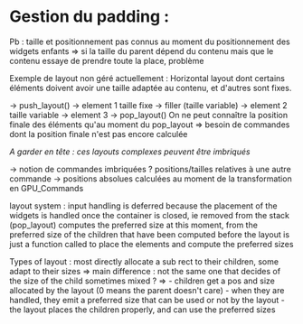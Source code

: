 # Gestion du padding :

Pb : taille et positionnement pas connus au moment du positionnement des widgets enfants => si la taille du parent dépend du contenu mais que le contenu essaye de prendre toute la place, problème

Exemple de layout non géré actuellement :
Horizontal layout dont certains éléments doivent avoir une taille adaptée au contenu, et d'autres sont fixes.

-> push_layout()
	-> element 1 taille fixe
	-> filler (taille variable)
	-> element 2 taille variable
	-> element 3
-> pop_layout()
On ne peut connaître la position finale des éléments qu'au moment du pop_layout => besoin de commandes dont la position finale n'est pas encore calculée

*A garder en tête : ces layouts complexes peuvent être imbriqués*

-> notion de commandes imbriquées ? positions/tailles relatives à une autre commande
	-> positions absolues calculées au moment de la transformation en GPU_Commands
	
layout system : input handling is deferred because the placement of the widgets is handled once the container is closed, ie removed from the stack (pop_layout)
computes the preferred size at this moment, from the preferred size of the children that have been computed before
the layout is just a function called to place the elements and compute the preferred sizes

Types of layout : most directly allocate a sub rect to their children, some adapt to their sizes => main difference : not the same one that decides of the size of the child 
 sometimes mixed ? 
=> 
 	- children get a pos and size allocated by the layout (0 means the parent doesn't care)
	- when they are handled, they emit a preferred size that can be used or not by the layout
	- the layout places the children properly, and can use the preferred sizes

